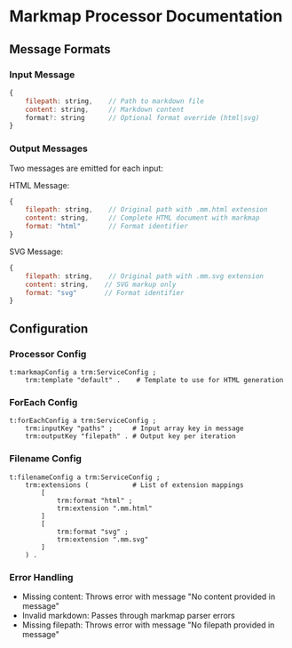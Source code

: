 # Markmap Processor Documentation

## Message Formats

### Input Message
```javascript
{
    filepath: string,    // Path to markdown file
    content: string,     // Markdown content
    format?: string      // Optional format override (html|svg)
}
```

### Output Messages
Two messages are emitted for each input:

HTML Message:
```javascript
{
    filepath: string,    // Original path with .mm.html extension
    content: string,     // Complete HTML document with markmap
    format: "html"       // Format identifier
}
```

SVG Message:
```javascript
{
    filepath: string,    // Original path with .mm.svg extension
    content: string,    // SVG markup only
    format: "svg"       // Format identifier
}
```

## Configuration

### Processor Config
```turtle
t:markmapConfig a trm:ServiceConfig ;
    trm:template "default" .    # Template to use for HTML generation
```

### ForEach Config
```turtle
t:forEachConfig a trm:ServiceConfig ;
    trm:inputKey "paths" ;     # Input array key in message
    trm:outputKey "filepath" . # Output key per iteration
```

### Filename Config
```turtle
t:filenameConfig a trm:ServiceConfig ;
    trm:extensions (           # List of extension mappings
        [
            trm:format "html" ;
            trm:extension ".mm.html"
        ]
        [
            trm:format "svg" ;
            trm:extension ".mm.svg"
        ]
    ) .
```

### Error Handling
- Missing content: Throws error with message "No content provided in message"
- Invalid markdown: Passes through markmap parser errors
- Missing filepath: Throws error with message "No filepath provided in message"
